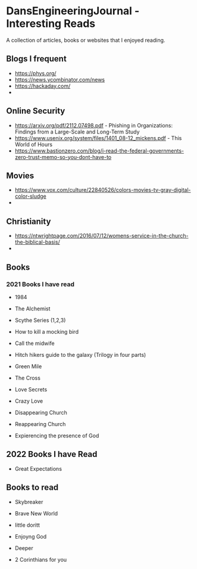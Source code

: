 # DansEngineeringJournal - Interesting Reads
A collection of articles, books or websites that I enjoyed reading.

## Blogs I frequent
- https://phys.org/
- https://news.ycombinator.com/news
- https://hackaday.com/
- 

## Online Security
- https://arxiv.org/pdf/2112.07498.pdf - Phishing in Organizations: Findings from a Large-Scale and Long-Term Study
- https://www.usenix.org/system/files/1401_08-12_mickens.pdf - This World of Hours
- https://www.bastionzero.com/blog/i-read-the-federal-governments-zero-trust-memo-so-you-dont-have-to 

## Movies
- https://www.vox.com/culture/22840526/colors-movies-tv-gray-digital-color-sludge
- 

## Christianity
- https://ntwrightpage.com/2016/07/12/womens-service-in-the-church-the-biblical-basis/
- 

## Books
### 2021 Books I have read
- 1984
- The Alchemist
- Scythe Series (1,2,3)
- How to kill a mocking bird
- Call the midwife
- Hitch hikers guide to the galaxy (Trilogy in four parts) 
- Green Mile

- The Cross
- Love Secrets
- Crazy Love 
- Disappearing Church
- Reappearing Church
- Expierencing the presence of God

## 2022 Books I have Read
- Great Expectations

## Books to read
- Skybreaker
- Brave New World
- little doritt

- Enjoyng God
- Deeper
- 2 Corinthians for you



